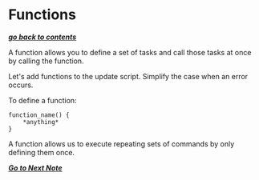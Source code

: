# Functions

[***go back to contents***](01-contents.md)

A function allows you to define a set of tasks and call those tasks at once by
calling the function.

Let's add functions to the update script. Simplify the case when an error
occurs.

To define a function:

```
function_name() {
    *anything*
} 
```

A function allows us to execute repeating sets of commands by only defining
them once.

[***Go to Next Note***](13-case.md)

